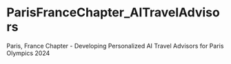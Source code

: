 # ParisFranceChapter_AITravelAdvisors

Paris, France Chapter - Developing Personalized AI Travel Advisors for Paris Olympics 2024